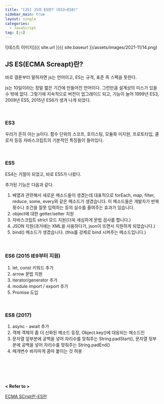 ```yaml
---
title: "[JS] JS의 ES란? (ES3~ES8)"
sidebar_main: true
layout: single
categories: 
  - JavaScript  
tag: [js]
---
```


![테스트 이미지]({{ site.url }}{{ site.baseurl }}/assets/images/2021-11/14.png)

## JS ES(ECMA Screapt)란?

바로 결론부터 말하자면 js는 언어이고, ES는 규격, 표준 즉 스펙을 뜻한다.

js는 10일이라는 정말 짧은 기간에 만들어진 언어이다. 그런만큼 설계상의 미스가 있을 수 밖에 없다.
그렇기에 지속적으로 버전이 업그래이드 되고, 기능이 늘어 1999년 ES3, 2009년 ES5, 2015년 ES6가 생겨 나게 되었다.

<br />

### ES3
우리가 흔히 아는 js이다. 함수 단위의 스코프, 호이스팅, 모듈화 미지원, 프로토타입, 클로저 등등 자바스크립트의 기본적인 특징들이 들어있다. 

<br />

### ES5
ES4는 거절이 되었고, 바로 ES5가 나왔다.

추가된 기능은 다음과 같다.
1. 배열과 관련해서 새로운 메소드들이 생겼는데 대표적으로 forEach, map, filter, reduce, some, every와 같은 메소드가 생겼습니다. 이 메소드들은 개발자가 반복 횟수나 조건을 잘못 입력하는 등의 실수를 줄여주는 효과가 있습니다.
2. object에 대한 getter/setter 지원
3. 자바스크립트 strict 모드 지원(더욱 세심하게 문법 검사를 합니다.)
4. JSON 지원(과거에는 XML을 사용하다가, json이 뜨면서 지원하게 되었습니다.)
5. bind() 메소드가 생겼습니다. (this를 강제로 bind 시켜주는 메소드입니다.)

<br />

### ES6 (2015 IE9부터 지원)

1. let, const 키워드 추가
2. arrow 문법 지원
3. iterator/generator 추가
4. module import / export 추가
5. Promise 도입

<br />

### ES8 (2017)

1. async - await 추가
2. 객체 객체의 좀 더 신화된 메소드 등장, Object.key()에 대응되는 매소드인 
3. 문자열 앞부분에 공백을 넣어 자리수를 맞춰주는 String.padStart(), 문자열 뒷부분에 공백을 넣어 자리수를 맞춰주는 String.padEnd()
4. 매개변수 바지마게 콤마 붙이는 것 허용

<br /><br /><br /><br />

**< Refer to >**<br />

[ECMA SCript란-ES란](https://usefultoknow.tistory.com/entry/ECMA-SCript%EB%9E%80-ES%EB%9E%80)
